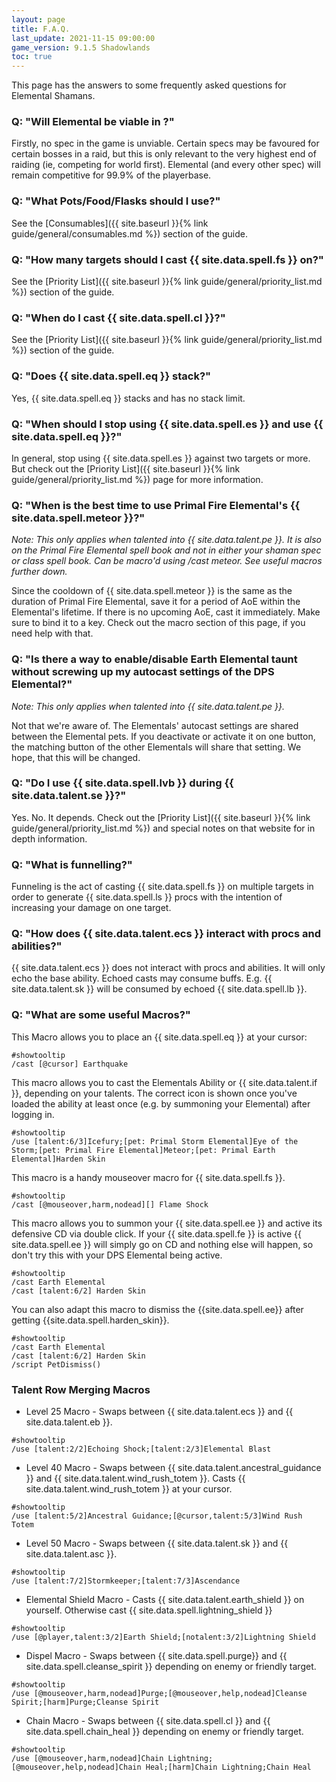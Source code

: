 ```yaml
---
layout: page
title: F.A.Q.
last_update: 2021-11-15 09:00:00
game_version: 9.1.5 Shadowlands
toc: true
---
```


This page has the answers to some frequently asked questions for Elemental Shamans.

### Q: "Will Elemental be viable in <Exapansion name> <game version>?"
Firstly, no spec in the game is unviable. Certain specs may be favoured for certain bosses in a raid, but this is only relevant to the very highest end of raiding (ie, competing for world first). Elemental (and every other spec) will remain competitive for 99.9% of the playerbase.

### Q: "What Pots/Food/Flasks should I use?"
See the [Consumables]({{ site.baseurl }}{% link guide/general/consumables.md %}) section of the guide.

### Q: "How many targets should I cast {{ site.data.spell.fs }} on?"
See the [Priority List]({{ site.baseurl }}{% link guide/general/priority_list.md %}) section of the guide.

### Q: "When do I cast {{ site.data.spell.cl }}?"
See the [Priority List]({{ site.baseurl }}{% link guide/general/priority_list.md %}) section of the guide.

### Q: "Does {{ site.data.spell.eq }} stack?"
Yes, {{ site.data.spell.eq }} stacks and has no stack limit.

### Q: "When should I stop using {{ site.data.spell.es }} and use {{ site.data.spell.eq }}?"
In general, stop using {{ site.data.spell.es }} against two targets or more. But check out the [Priority List]({{ site.baseurl }}{% link guide/general/priority_list.md %}) page for more information.

### Q: "When is the best time to use Primal Fire Elemental's {{ site.data.spell.meteor }}?"
*Note: This only applies when talented into {{ site.data.talent.pe }}. It is also on the Primal Fire Elemental spell book and not in either your shaman spec or class spell book. Can be macro'd using /cast meteor. See useful macros further down.*

Since the cooldown of {{ site.data.spell.meteor }} is the same as the duration of Primal Fire Elemental, save it for a period of AoE within the Elemental's lifetime. If there is no upcoming AoE, cast it immediately. Make sure to bind it to a key. Check out the macro section of this page, if you need help with that.

### Q: "Is there a way to enable/disable Earth Elemental taunt without screwing up my autocast settings of the DPS Elemental?"
*Note: This only applies when talented into {{ site.data.talent.pe }}.*

Not that we're aware of. The Elementals' autocast settings are shared between the Elemental pets. If you deactivate or activate it on one button, the matching button of the other Elementals will share that setting. We hope, that this will be changed.

### Q: "Do I use {{ site.data.spell.lvb }} during {{ site.data.talent.se }}?"
Yes. No. It depends. Check out the [Priority List]({{ site.baseurl }}{% link guide/general/priority_list.md %}) and special notes on that website for in depth information.

### Q: "What is funnelling?"
Funneling is the act of casting {{ site.data.spell.fs }} on multiple targets in order to generate {{ site.data.spell.ls }} procs with the intention of increasing your damage on one target.
 
### Q: "How does {{ site.data.talent.ecs }} interact with procs and abilities?"
{{ site.data.talent.ecs }} does not interact with procs and abilities. It will only echo the base ability. Echoed casts may consume buffs. E.g. {{ site.data.talent.sk }} will be consumed by echoed {{ site.data.spell.lb }}.

### Q: "What are some useful Macros?"
This Macro allows you to place an {{ site.data.spell.eq }} at your cursor:
```
#showtooltip
/cast [@cursor] Earthquake
```

This macro allows you to cast the Elementals Ability or {{ site.data.talent.if }}, depending on your talents. The correct icon is shown once you've loaded the ability at least once (e.g. by summoning your Elemental) after logging in.
```
#showtooltip
/use [talent:6/3]Icefury;[pet: Primal Storm Elemental]Eye of the Storm;[pet: Primal Fire Elemental]Meteor;[pet: Primal Earth Elemental]Harden Skin
```

This macro is a handy mouseover macro for {{ site.data.spell.fs }}.
```
#showtooltip
/cast [@mouseover,harm,nodead][] Flame Shock
```

This macro allows you to summon your {{ site.data.spell.ee }} and active its defensive CD via double click. If your {{ site.data.spell.fe }} is active {{ site.data.spell.ee }} will simply go on CD and nothing else will happen, so don't try this with your DPS Elemental being active.
```
#showtooltip
/cast Earth Elemental
/cast [talent:6/2] Harden Skin
```

You can also adapt this macro to dismiss the {{site.data.spell.ee}} after getting {{site.data.spell.harden_skin}}.
```
#showtooltip
/cast Earth Elemental
/cast [talent:6/2] Harden Skin
/script PetDismiss()
```
### Talent Row Merging Macros
- Level 25 Macro - Swaps between {{ site.data.talent.ecs }} and {{ site.data.talent.eb }}.
```
#showtooltip
/use [talent:2/2]Echoing Shock;[talent:2/3]Elemental Blast
```
 
- Level 40 Macro - Swaps between {{ site.data.talent.ancestral_guidance }} and {{ site.data.talent.wind_rush_totem }}. Casts {{ site.data.talent.wind_rush_totem }} at your cursor.
```
#showtooltip
/use [talent:5/2]Ancestral Guidance;[@cursor,talent:5/3]Wind Rush Totem
```
  
- Level 50 Macro - Swaps between {{ site.data.talent.sk }} and {{ site.data.talent.asc }}.
```
#showtooltip
/use [talent:7/2]Stormkeeper;[talent:7/3]Ascendance
```
 
- Elemental Shield Macro - Casts {{ site.data.talent.earth_shield }} on yourself. Otherwise cast {{ site.data.spell.lightning_shield }}
```
#showtooltip
/use [@player,talent:3/2]Earth Shield;[notalent:3/2]Lightning Shield
```
 
- Dispel Macro - Swaps between {{ site.data.spell.purge}} and {{ site.data.spell.cleanse_spirit }} depending on enemy or friendly target.
```
#showtooltip
/use [@mouseover,harm,nodead]Purge;[@mouseover,help,nodead]Cleanse Spirit;[harm]Purge;Cleanse Spirit
```
 
- Chain Macro - Swaps between {{ site.data.spell.cl }} and {{ site.data.spell.chain_heal }} depending on enemy or friendly target.
```
#showtooltip
/use [@mouseover,harm,nodead]Chain Lightning;[@mouseover,help,nodead]Chain Heal;[harm]Chain Lightning;Chain Heal
```
